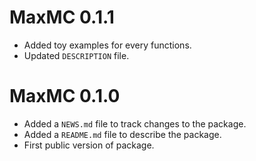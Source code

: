 # MaxMC 0.1.1

* Added toy examples for every functions.
* Updated `DESCRIPTION` file.


# MaxMC 0.1.0

* Added a `NEWS.md` file to track changes to the package.
* Added a `README.md` file to describe the package.
* First public version of package.
